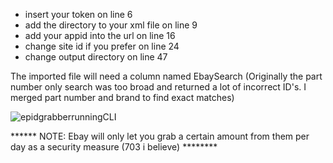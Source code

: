 - insert your token on line 6
- add the directory to your xml file on line 9
- add your appid into the url on line 16
- change site id if you prefer on line 24
- change output directory on line 47

The imported file will need a column named EbaySearch
(Originally the part number only search was too broad and returned a lot of incorrect ID's. I merged part number and brand to find exact matches)

![epidgrabberrunningCLI](https://user-images.githubusercontent.com/91575951/148326922-4543b264-6ad2-4aa1-8ad6-18c796361739.png)

****** NOTE: Ebay will only let you grab a certain amount from them per day as a security measure (703 i believe) ********
